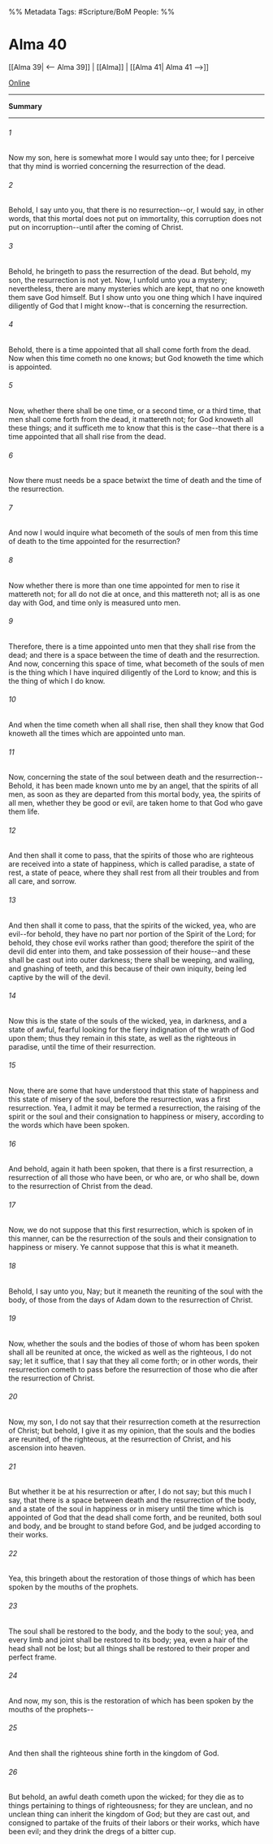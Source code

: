 %% Metadata
Tags: #Scripture/BoM
People: 
%%
# Alma 40
[[Alma 39| <-- Alma 39]] | [[Alma]] | [[Alma 41| Alma 41 -->]]

[Online](https://churchofjesuschrist.org/study/scriptures/bofm/alma/40?lang=eng)

---
__Summary__



---
###### 1
Now my son, here is somewhat more I would say unto thee; for I perceive that thy mind is worried concerning the resurrection of the dead.
###### 2
Behold, I say unto you, that there is no resurrection--or, I would say, in other words, that this mortal does not put on immortality, this corruption does not put on incorruption--until after the coming of Christ.
###### 3
Behold, he bringeth to pass the resurrection of the dead. But behold, my son, the resurrection is not yet. Now, I unfold unto you a mystery; nevertheless, there are many mysteries which are kept, that no one knoweth them save God himself. But I show unto you one thing which I have inquired diligently of God that I might know--that is concerning the resurrection.
###### 4
Behold, there is a time appointed that all shall come forth from the dead. Now when this time cometh no one knows; but God knoweth the time which is appointed.
###### 5
Now, whether there shall be one time, or a second time, or a third time, that men shall come forth from the dead, it mattereth not; for God knoweth all these things; and it sufficeth me to know that this is the case--that there is a time appointed that all shall rise from the dead.
###### 6
Now there must needs be a space betwixt the time of death and the time of the resurrection.
###### 7
And now I would inquire what becometh of the souls of men from this time of death to the time appointed for the resurrection?
###### 8
Now whether there is more than one time appointed for men to rise it mattereth not; for all do not die at once, and this mattereth not; all is as one day with God, and time only is measured unto men.
###### 9
Therefore, there is a time appointed unto men that they shall rise from the dead; and there is a space between the time of death and the resurrection. And now, concerning this space of time, what becometh of the souls of men is the thing which I have inquired diligently of the Lord to know; and this is the thing of which I do know.
###### 10
And when the time cometh when all shall rise, then shall they know that God knoweth all the times which are appointed unto man.
###### 11
Now, concerning the state of the soul between death and the resurrection--Behold, it has been made known unto me by an angel, that the spirits of all men, as soon as they are departed from this mortal body, yea, the spirits of all men, whether they be good or evil, are taken home to that God who gave them life.
###### 12
And then shall it come to pass, that the spirits of those who are righteous are received into a state of happiness, which is called paradise, a state of rest, a state of peace, where they shall rest from all their troubles and from all care, and sorrow.
###### 13
And then shall it come to pass, that the spirits of the wicked, yea, who are evil--for behold, they have no part nor portion of the Spirit of the Lord; for behold, they chose evil works rather than good; therefore the spirit of the devil did enter into them, and take possession of their house--and these shall be cast out into outer darkness; there shall be weeping, and wailing, and gnashing of teeth, and this because of their own iniquity, being led captive by the will of the devil.
###### 14
Now this is the state of the souls of the wicked, yea, in darkness, and a state of awful, fearful looking for the fiery indignation of the wrath of God upon them; thus they remain in this state, as well as the righteous in paradise, until the time of their resurrection.
###### 15
Now, there are some that have understood that this state of happiness and this state of misery of the soul, before the resurrection, was a first resurrection. Yea, I admit it may be termed a resurrection, the raising of the spirit or the soul and their consignation to happiness or misery, according to the words which have been spoken.
###### 16
And behold, again it hath been spoken, that there is a first resurrection, a resurrection of all those who have been, or who are, or who shall be, down to the resurrection of Christ from the dead.
###### 17
Now, we do not suppose that this first resurrection, which is spoken of in this manner, can be the resurrection of the souls and their consignation to happiness or misery. Ye cannot suppose that this is what it meaneth.
###### 18
Behold, I say unto you, Nay; but it meaneth the reuniting of the soul with the body, of those from the days of Adam down to the resurrection of Christ.
###### 19
Now, whether the souls and the bodies of those of whom has been spoken shall all be reunited at once, the wicked as well as the righteous, I do not say; let it suffice, that I say that they all come forth; or in other words, their resurrection cometh to pass before the resurrection of those who die after the resurrection of Christ.
###### 20
Now, my son, I do not say that their resurrection cometh at the resurrection of Christ; but behold, I give it as my opinion, that the souls and the bodies are reunited, of the righteous, at the resurrection of Christ, and his ascension into heaven.
###### 21
But whether it be at his resurrection or after, I do not say; but this much I say, that there is a space between death and the resurrection of the body, and a state of the soul in happiness or in misery until the time which is appointed of God that the dead shall come forth, and be reunited, both soul and body, and be brought to stand before God, and be judged according to their works.
###### 22
Yea, this bringeth about the restoration of those things of which has been spoken by the mouths of the prophets.
###### 23
The soul shall be restored to the body, and the body to the soul; yea, and every limb and joint shall be restored to its body; yea, even a hair of the head shall not be lost; but all things shall be restored to their proper and perfect frame.
###### 24
And now, my son, this is the restoration of which has been spoken by the mouths of the prophets--
###### 25
And then shall the righteous shine forth in the kingdom of God.
###### 26
But behold, an awful death cometh upon the wicked; for they die as to things pertaining to things of righteousness; for they are unclean, and no unclean thing can inherit the kingdom of God; but they are cast out, and consigned to partake of the fruits of their labors or their works, which have been evil; and they drink the dregs of a bitter cup.




